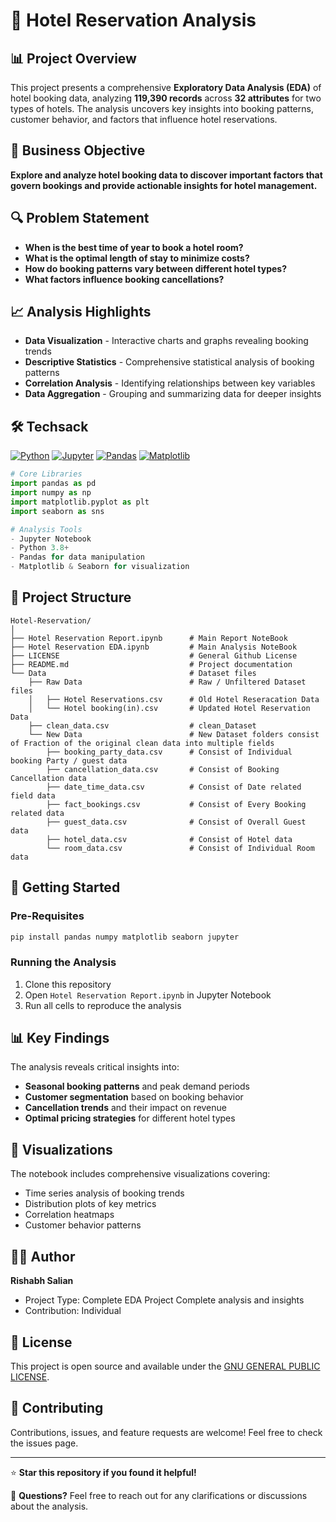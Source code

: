 # 🏨 Hotel Reservation Analysis

## 📊 Project Overview

This project presents a comprehensive **Exploratory Data Analysis (EDA)** of hotel booking data, analyzing **119,390 records** across **32 attributes** for two types of hotels. The analysis uncovers key insights into booking patterns, customer behavior, and factors that influence hotel reservations.

## 🎯 Business Objective

**Explore and analyze hotel booking data to discover important factors that govern bookings and provide actionable insights for hotel management.**

## 🔍 Problem Statement

- **When is the best time of year to book a hotel room?**
- **What is the optimal length of stay to minimize costs?**
- **How do booking patterns vary between different hotel types?**
- **What factors influence booking cancellations?**

## 📈 Analysis Highlights

- **Data Visualization** - Interactive charts and graphs revealing booking trends
- **Descriptive Statistics** - Comprehensive statistical analysis of booking patterns  
- **Correlation Analysis** - Identifying relationships between key variables
- **Data Aggregation** - Grouping and summarizing data for deeper insights

## 🛠️ Techsack

[![Python](https://img.shields.io/badge/Python-3.8+-blue.svg)](https://www.python.org/downloads/)
[![Jupyter](https://img.shields.io/badge/Jupyter-Notebook-orange.svg)](https://jupyter.org/)
[![Pandas](https://img.shields.io/badge/Pandas-Data%20Analysis-green.svg)](https://pandas.pydata.org/)
[![Matplotlib](https://img.shields.io/badge/Matplotlib-Visualization-red.svg)](https://matplotlib.org/)

```python
# Core Libraries
import pandas as pd
import numpy as np
import matplotlib.pyplot as plt
import seaborn as sns

# Analysis Tools
- Jupyter Notebook
- Python 3.8+
- Pandas for data manipulation
- Matplotlib & Seaborn for visualization
```

## 📁 Project Structure

```
Hotel-Reservation/
│
├── Hotel Reservation Report.ipynb      # Main Report NoteBook
├── Hotel Reservation EDA.ipynb         # Main Analysis NoteBook
├── LICENSE                             # General Github License
├── README.md                           # Project documentation
└── Data                                # Dataset files
    ├── Raw Data                        # Raw / Unfiltered Dataset files
    │   ├── Hotel Reservations.csv      # Old Hotel Reseracation Data
    │   └── Hotel booking(in).csv       # Updated Hotel Reservation Data
    ├── clean_data.csv                  # clean_Dataset
    └── New Data                        # New Dataset folders consist of Fraction of the original clean data into multiple fields
        ├── booking_party_data.csv      # Consist of Individual booking Party / guest data 
        ├── cancellation_data.csv       # Consist of Booking Cancellation data 
        ├── date_time_data.csv          # Consist of Date related field data 
        ├── fact_bookings.csv           # Consist of Every Booking related data 
        ├── guest_data.csv              # Consist of Overall Guest data 
        ├── hotel_data.csv              # Consist of Hotel data 
        └── room_data.csv               # Consist of Individual Room data 
```

## 🚀 Getting Started

### Pre-Requisites
```bash
pip install pandas numpy matplotlib seaborn jupyter
```

### Running the Analysis
1. Clone this repository
2. Open `Hotel Reservation Report.ipynb` in Jupyter Notebook
3. Run all cells to reproduce the analysis

## 📊 Key Findings

The analysis reveals critical insights into:
- **Seasonal booking patterns** and peak demand periods
- **Customer segmentation** based on booking behavior
- **Cancellation trends** and their impact on revenue
- **Optimal pricing strategies** for different hotel types

## 🎨 Visualizations

The notebook includes comprehensive visualizations covering:
- Time series analysis of booking trends
- Distribution plots of key metrics
- Correlation heatmaps
- Customer behavior patterns

## 👨‍💻 Author

**Rishabh Salian**
- Project Type: Complete EDA Project Complete analysis and insights
- Contribution: Individual 

## 📝 License

This project is open source and available under the [GNU GENERAL PUBLIC LICENSE](LICENSE).

## 🤝 Contributing

Contributions, issues, and feature requests are welcome! Feel free to check the issues page.

---

⭐ **Star this repository if you found it helpful!**

📧 **Questions?** Feel free to reach out for any clarifications or discussions about the analysis.
